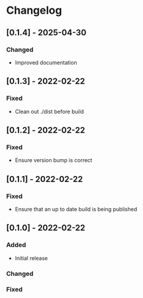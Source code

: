 # Changelog

## [0.1.4] - 2025-04-30

### Changed

- Improved documentation

## [0.1.3] - 2022-02-22

### Fixed

- Clean out ./dist before build

## [0.1.2] - 2022-02-22

### Fixed

- Ensure version bump is correct

## [0.1.1] - 2022-02-22

### Fixed

- Ensure that an up to date build is being published

## [0.1.0] - 2022-02-22

### Added

- Initial release

### Changed

### Fixed
